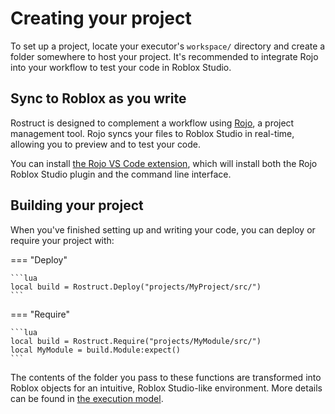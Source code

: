 # Creating your project

To set up a project, locate your executor's `workspace/` directory and create a folder somewhere to host your project. It's recommended to integrate Rojo into your workflow to test your code in Roblox Studio.

## Sync to Roblox as you write

Rostruct is designed to complement a workflow using [Rojo](https://rojo.space/docs/), a project management tool. Rojo syncs your files to Roblox Studio in real-time, allowing you to preview and to test your code.

You can install [the Rojo VS Code extension](https://marketplace.visualstudio.com/items?itemName=evaera.vscode-rojo), which will install both the Rojo Roblox Studio plugin and the command line interface.

## Building your project

When you've finished setting up and writing your code, you can deploy or require your project with:

=== "Deploy"

	```lua
	local build = Rostruct.Deploy("projects/MyProject/src/")
	```

=== "Require"

	```lua
	local build = Rostruct.Require("projects/MyModule/src/")
	local MyModule = build.Module:expect()
	```

The contents of the folder you pass to these functions are transformed into Roblox objects for an intuitive, Roblox Studio-like environment. More details can be found in [the execution model](execution-model.md).

